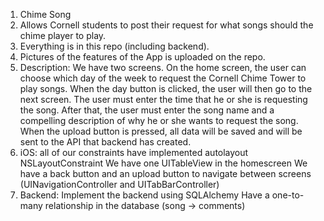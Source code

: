 1. Chime Song
2. Allows Cornell students to post their request for what songs should the chime player to play.
3. Everything is in this repo (including backend).
4. Pictures of the features of the App is uploaded on the repo. 
5. Description: We have two screens. On the home screen, the user can choose which day of the week to request the Cornell Chime Tower to play songs. When the day button is clicked, the user will then go to the next screen. The user must enter the time that he or she is requesting the song. After that, the user must enter the song name and a compelling description of why he or she wants to request the song. When the upload button is pressed, all data will be saved and will be sent to the API that backend has created. 
6. iOS: all of our constraints have implemented autolayout NSLayoutConstraint
        We have one UITableView in the homescreen
        We have a back button and an upload button to navigate between screens (UINavigationController and UITabBarController)
7. Backend: Implement the backend using SQLAlchemy
        Have a one-to-many relationship in the database (song -> comments)
